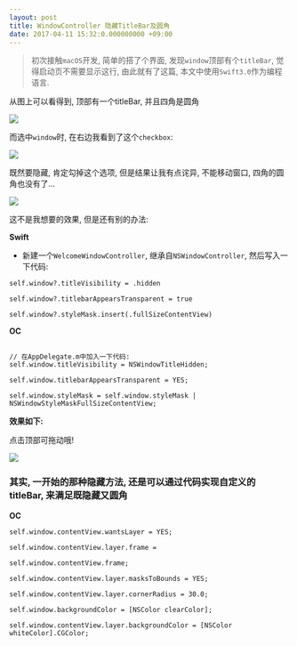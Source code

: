 ```yaml
---
layout: post
title: WindowController 隐藏TitleBar及圆角
date: 2017-04-11 15:32:0.000000000 +09:00
---
```


> 初次接触`macOS`开发, 简单的搭了个界面, 发现`window`顶部有个`titleBar`, 觉得启动页不需要显示这行, 由此就有了这篇, 本文中使用`Swift3.0`作为编程语言.


从图上可以看得到, 顶部有一个titleBar, 并且四角是圆角

![](https://github.com/ZX-ZhouXiao/MarkDown-Photos/blob/master/14918925449616/14918936346650.jpg?raw=true)

而选中`window`时, 在右边我看到了这个`checkbox`:

![](https://github.com/ZX-ZhouXiao/MarkDown-Photos/blob/master/14918925449616/14918938123780.jpg?raw=true)

既然要隐藏, 肯定勾掉这个选项, 但是结果让我有点诧异, 不能移动窗口, 四角的圆角也没有了...

![](https://github.com/ZX-ZhouXiao/MarkDown-Photos/blob/master/14918925449616/14918939008425.jpg?raw=true)

这不是我想要的效果, 但是还有别的办法:

**Swift**

- 新建一个`WelcomeWindowController`, 继承自`NSWindowController`, 然后写入一下代码:

```
self.window?.titleVisibility = .hidden

self.window?.titlebarAppearsTransparent = true
        
self.window?.styleMask.insert(.fullSizeContentView)
```

**OC**


```

// 在AppDelegate.m中加入一下代码:
self.window.titleVisibility = NSWindowTitleHidden;

self.window.titlebarAppearsTransparent = YES;

self.window.styleMask = self.window.styleMask | NSWindowStyleMaskFullSizeContentView;
```

**效果如下:**

点击顶部可拖动哦!

![](https://github.com/ZX-ZhouXiao/MarkDown-Photos/blob/master/14918925449616/14918957091192.jpg?raw=true)


### 其实, 一开始的那种隐藏方法, 还是可以通过代码实现自定义的titleBar, 来满足既隐藏又圆角

**OC**

```
self.window.contentView.wantsLayer = YES;

self.window.contentView.layer.frame = 

self.window.contentView.frame;

self.window.contentView.layer.masksToBounds = YES;

self.window.contentView.layer.cornerRadius = 30.0;

self.window.backgroundColor = [NSColor clearColor];

self.window.contentView.layer.backgroundColor = [NSColor whiteColor].CGColor;
```


